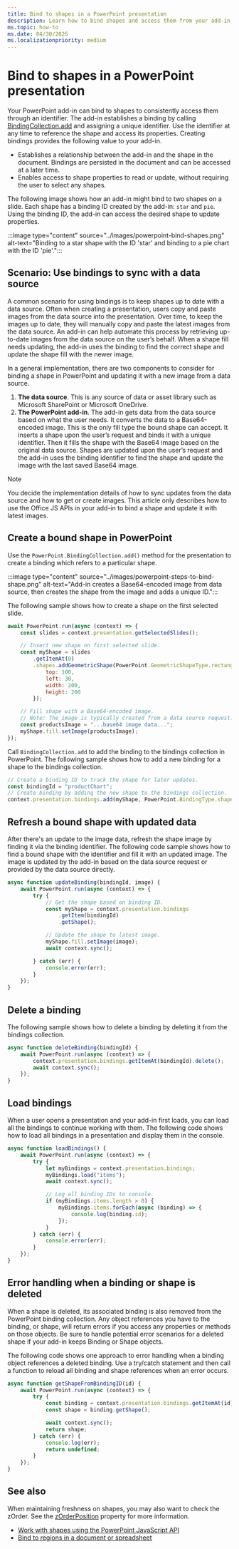 ```yaml
---
title: Bind to shapes in a PowerPoint presentation
description: Learn how to bind shapes and access them from your add-in to keep them up to date.
ms.topic: how-to
ms.date: 04/30/2025
ms.localizationpriority: medium
---
```


# Bind to shapes in a PowerPoint presentation

Your PowerPoint add-in can bind to shapes to consistently access them through an identifier. The add-in establishes a binding by calling [BindingCollection.add](/javascript/api/powerpoint/powerpoint.bindingcollection#powerpoint-powerpoint-bindingcollection-add-member(1)) and assigning a unique identifier. Use the identifier at any time to reference the shape and access its properties. Creating bindings provides the following value to your add-in.

- Establishes a relationship between the add-in and the shape in the document. Bindings are persisted in the document and can be accessed at a later time.
- Enables access to shape properties to read or update, without requiring the user to select any shapes.

The following image shows how an add-in might bind to two shapes on a slide. Each shape has a binding ID created by the add-in: `star` and `pie`. Using the binding ID, the add-in can access the desired shape to update properties.

:::image type="content" source="../images/powerpoint-bind-shapes.png" alt-text="Binding to a star shape with the ID 'star' and binding to a pie chart with the ID 'pie'.":::

## Scenario: Use bindings to sync with a data source

A common scenario for using bindings is to keep shapes up to date with a data source. Often when creating a presentation, users copy and paste images from the data source into the presentation. Over time, to keep the images up to date, they will manually copy and paste the latest images from the data source. An add-in can help automate this process by retrieving up-to-date images from the data source on the user’s behalf. When a shape fill needs updating, the add-in uses the binding to find the correct shape and update the shape fill with the newer image.

In a general implementation, there are two components to consider for binding a shape in PowerPoint and updating it with a new image from a data source.

1. **The data source**. This is any source of data or asset library such as Microsoft SharePoint or Microsoft OneDrive.  
1. **The PowerPoint add-in**. The add-in gets data from the data source based on what the user needs. It converts the data to a Base64-encoded image. This is the only fill type the bound shape can accept. It inserts a shape upon the user’s request and binds it with a unique identifier. Then it fills the shape with the Base64 image based on the original data source. Shapes are updated upon the user’s request and the add-in uses the binding identifier to find the shape and update the image with the last saved Base64 image.

> [!NOTE]
> You decide the implementation details of how to sync updates from the data source and how to get or create images. This article only describes how to use the Office JS APIs in your add-in to bind a shape and update it with latest images.

## Create a bound shape in PowerPoint

Use the `PowerPoint.BindingCollection.add()` method for the presentation to create a binding which refers to a particular shape.

:::image type="content" source="../images/powerpoint-steps-to-bind-shape.png" alt-text="Add-in creates a Base64-encoded image from data source, then creates the shape from the image and adds a unique ID.":::

The following sample shows how to create a shape on the first selected slide.

```javascript
await PowerPoint.run(async (context) => {
    const slides = context.presentation.getSelectedSlides();

    // Insert new shape on first selected slide. 
    const myShape = slides
        .getItemAt(0)
        .shapes.addGeometricShape(PowerPoint.GeometricShapeType.rectangle, {
            top: 100,
            left: 30,
            width: 200,
            height: 200
        });

    // Fill shape with a Base64-encoded image. 
    // Note: The image is typically created from a data source request. 
    const productsImage = "...base64 image data...";
    myShape.fill.setImage(productsImage);
});
```

Call `BindingCollection.add` to add the binding to the bindings collection in PowerPoint. The following sample shows how to add a new binding for a shape to the bindings collection.

```javascript
// Create a binding ID to track the shape for later updates. 
const bindingId = "productChart"; 
// Create binding by adding the new shape to the bindings collection. 
context.presentation.bindings.add(myShape, PowerPoint.BindingType.shape, bindingId); 
```

## Refresh a bound shape with updated data

After there's an update to the image data, refresh the shape image by finding it via the binding identifier. The following code sample shows how to find a bound shape with the identifier and fill it with an updated image. The image is updated by the add-in based on the data source request or provided by the data source directly.

```javascript
async function updateBinding(bindingId, image) {
    await PowerPoint.run(async (context) => {
        try {
            // Get the shape based on binding ID. 
            const myShape = context.presentation.bindings
                .getItem(bindingId)
                .getShape();

            // Update the shape to latest image. 
            myShape.fill.setImage(image);
            await context.sync();

        } catch (err) {
            console.error(err);
        }
    });
} 
```

## Delete a binding

The following sample shows how to delete a binding by deleting it from the bindings collection.

```javascript
async function deleteBinding(bindingId) {
    await PowerPoint.run(async (context) => {
        context.presentation.bindings.getItemAt(bindingId).delete();
        await context.sync();
    });
}
```

## Load bindings

When a user opens a presentation and your add-in first loads, you can load all the bindings to continue working with them. The following code shows how to load all bindings in a presentation and display them in the console.

```javascript
async function loadBindings() {
    await PowerPoint.run(async (context) => {
        try {
            let myBindings = context.presentation.bindings;
            myBindings.load("items");
            await context.sync();

            // Log all binding IDs to console.
            if (myBindings.items.length > 0) {
                myBindings.items.forEach(async (binding) => {
                    console.log(binding.id);
                });
            }
        } catch (err) {
            console.error(err);
        }
    });
}
```

## Error handling when a binding or shape is deleted

When a shape is deleted, its associated binding is also removed from the PowerPoint binding collection. Any object references you have to the binding, or shape, will return errors if you access any properties or methods on those objects. Be sure to handle potential error scenarios for a deleted shape if your add-in keeps Binding or Shape objects.

The following code shows one approach to error handling when a binding object references a deleted binding. Use a try/catch statement and then call a function to reload all binding and shape references when an error occurs.  

```javascript
async function getShapeFromBindingID(id) {
    await PowerPoint.run(async (context) => {
        try {
            const binding = context.presentation.bindings.getItemAt(id);
            const shape = binding.getShape();

            await context.sync();
            return shape;
        } catch (err) {
            console.log(err);
            return undefined;
        }
    });
}
```

## See also

When maintaining freshness on shapes, you may also want to check the zOrder. See the [zOrderPosition](/javascript/api/powerpoint/powerpoint.shape) property for more information.

- [Work with shapes using the PowerPoint JavaScript API](shapes.md)
- [Bind to regions in a document or spreadsheet](../develop/bind-to-regions-in-a-document-or-spreadsheet.md)
